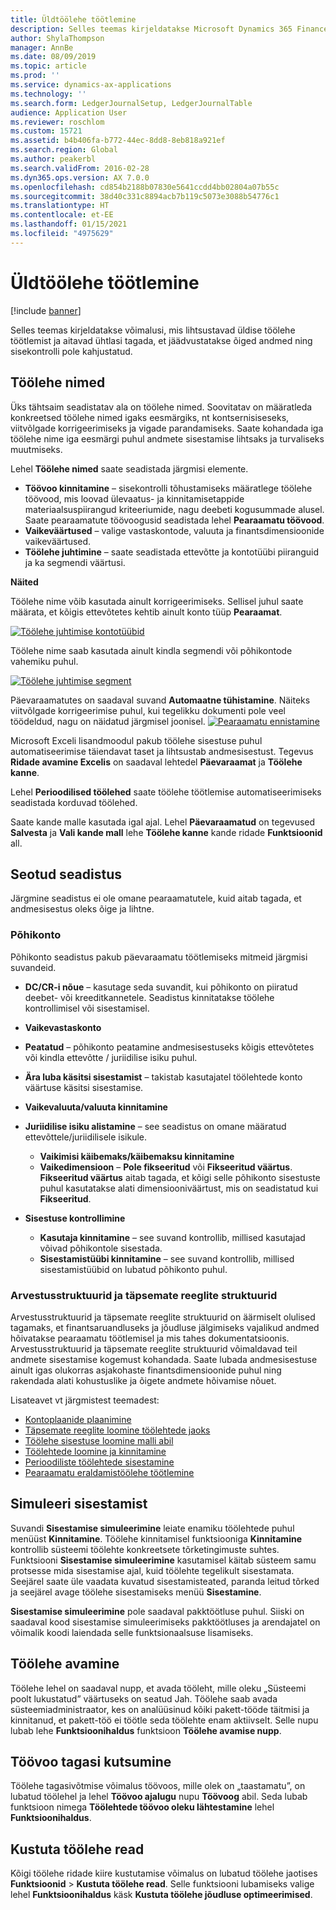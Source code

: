 ```yaml
---
title: Üldtöölehe töötlemine
description: Selles teemas kirjeldatakse Microsoft Dynamics 365 Finance'i võimalusi, mis lihtsustavad üldise töölehe töötlemist ja aitavad ühtlasi tagada, et jäädvustatakse õiged andmed ning sisekontrolli pole kahjustatud.
author: ShylaThompson
manager: AnnBe
ms.date: 08/09/2019
ms.topic: article
ms.prod: ''
ms.service: dynamics-ax-applications
ms.technology: ''
ms.search.form: LedgerJournalSetup, LedgerJournalTable
audience: Application User
ms.reviewer: roschlom
ms.custom: 15721
ms.assetid: b4b406fa-b772-44ec-8dd8-8eb818a921ef
ms.search.region: Global
ms.author: peakerbl
ms.search.validFrom: 2016-02-28
ms.dyn365.ops.version: AX 7.0.0
ms.openlocfilehash: cd854b2188b07830e5641ccdd4bb02804a07b55c
ms.sourcegitcommit: 38d40c331c8894acb7b119c5073e3088b54776c1
ms.translationtype: HT
ms.contentlocale: et-EE
ms.lasthandoff: 01/15/2021
ms.locfileid: "4975629"
---
```

# <a name="general-journal-processing"></a>Üldtöölehe töötlemine

[!include [banner](../includes/banner.md)]

Selles teemas kirjeldatakse võimalusi, mis lihtsustavad üldise töölehe töötlemist ja aitavad ühtlasi tagada, et jäädvustatakse õiged andmed ning sisekontrolli pole kahjustatud.  

## <a name="journal-names"></a>Töölehe nimed

Üks tähtsaim seadistatav ala on töölehe nimed. Soovitatav on määratleda konkreetsed töölehe nimed igaks eesmärgiks, nt kontsernisiseseks, viitvõlgade korrigeerimiseks ja vigade parandamiseks. Saate kohandada iga töölehe nime iga eesmärgi puhul andmete sisestamise lihtsaks ja turvaliseks muutmiseks. 

Lehel **Töölehe nimed** saate seadistada järgmisi elemente.

-   **Töövoo kinnitamine** – sisekontrolli tõhustamiseks määratlege töölehe töövood, mis loovad ülevaatus- ja kinnitamisetappide materiaalsuspiirangud kriteeriumide, nagu deebeti kogusummade alusel. Saate pearaamatute töövoogusid seadistada lehel **Pearaamatu töövood**.
-   **Vaikeväärtused** – valige vastaskontode, valuuta ja finantsdimensioonide vaikeväärtused.
-   **Töölehe juhtimine** – saate seadistada ettevõtte ja kontotüübi piiranguid ja ka segmendi väärtusi. 

**Näited**

Töölehe nime võib kasutada ainult korrigeerimiseks. Sellisel juhul saate määrata, et kõigis ettevõtetes kehtib ainult konto tüüp **Pearaamat**. 

[![Töölehe juhtimise kontotüübid](./media/journal-control-account-types1.png)](./media/journal-control-account-types1.png)

Töölehe nime saab kasutada ainult kindla segmendi või põhikontode vahemiku puhul. 

[![Töölehe juhtimise segment](./media/journal-control-segment1.png)](./media/journal-control-segment1.png)

Päevaraamatutes on saadaval suvand **Automaatne tühistamine**. Näiteks viitvõlgade korrigeerimise puhul, kui tegelikku dokumenti pole veel töödeldud, nagu on näidatud järgmisel joonisel.
[![Pearaamatu ennistamine](./media/general-journal-reversing1.png)](./media/general-journal-reversing1.png) 

Microsoft Exceli lisandmoodul pakub töölehe sisestuse puhul automatiseerimise täiendavat taset ja lihtsustab andmesisestust. Tegevus **Ridade avamine Excelis** on saadaval lehtedel **Päevaraamat** ja **Töölehe kanne**. 

Lehel **Perioodilised töölehed** saate töölehe töötlemise automatiseerimiseks seadistada korduvad töölehed. 

Saate kande malle kasutada igal ajal. Lehel **Päevaraamatud** on tegevused **Salvesta** ja **Vali kande mall** lehe **Töölehe kanne** kande ridade **Funktsioonid** all.

## <a name="related-setup"></a>Seotud seadistus
Järgmine seadistus ei ole omane pearaamatutele, kuid aitab tagada, et andmesisestus oleks õige ja lihtne.

### <a name="main-account"></a>Põhikonto

Põhikonto seadistus pakub päevaraamatu töötlemiseks mitmeid järgmisi suvandeid.

-   **DC/CR-i nõue** – kasutage seda suvandit, kui põhikonto on piiratud deebet- või kreeditkannetele. Seadistus kinnitatakse töölehe kontrollimisel või sisestamisel.

-   **Vaikevastaskonto**
-   **Peatatud** – põhikonto peatamine andmesisestuseks kõigis ettevõtetes või kindla ettevõtte / juriidilise isiku puhul.
-   **Ära luba käsitsi sisestamist** – takistab kasutajatel töölehtede konto väärtuse käsitsi sisestamise.
-   **Vaikevaluuta/valuuta kinnitamine**
-   **Juriidilise isiku alistamine** – see seadistus on omane määratud ettevõttele/juriidilisele isikule.
    -   **Vaikimisi käibemaks/käibemaksu kinnitamine**
    -   **Vaikedimensioon** – **Pole fikseeritud** või **Fikseeritud väärtus**. **Fikseeritud väärtus** aitab tagada, et kõigi selle põhikonto sisestuste puhul kasutatakse alati dimensiooniväärtust, mis on seadistatud kui **Fikseeritud**.
-   **Sisestuse kontrollimine**
    -   **Kasutaja kinnitamine** – see suvand kontrollib, millised kasutajad võivad põhikontole sisestada.
    -   **Sisestamistüübi kinnitamine** – see suvand kontrollib, millised sisestamistüübid on lubatud põhikonto puhul.

### <a name="accounting-structures-and-advanced-rules-structures"></a>Arvestusstruktuurid ja täpsemate reeglite struktuurid

Arvestusstruktuurid ja täpsemate reeglite struktuurid on äärmiselt olulised tagamaks, et finantsaruandluseks ja jõudluse jälgimiseks vajalikud andmed hõivatakse pearaamatu töötlemisel ja mis tahes dokumentatsioonis. Arvestusstruktuurid ja täpsemate reeglite struktuurid võimaldavad teil andmete sisestamise kogemust kohandada. Saate lubada andmesisestuse ainult igas olukorras asjakohaste finantsdimensioonide puhul ning rakendada alati kohustuslike ja õigete andmete hõivamise nõuet.

Lisateavet vt järgmistest teemadest:
- [Kontoplaanide plaanimine](plan-chart-of-accounts.md) 
- [Täpsemate reeglite loomine töölehtede jaoks](tasks/create-advanced-rules-journals.md)
- [Töölehe sisestuse loomine malli abil](tasks/create-journal-entry-template.md)
- [Töölehtede loomine ja kinnitamine](tasks/create-validate-journals.md)
- [Perioodiliste töölehtede sisestamine](tasks/post-periodic-journals.md)
- [Pearaamatu eraldamistöölehe töötlemine](tasks/process-ledger-allocation-journal.md)

## <a name="simulate-posting"></a>Simuleeri sisestamist
Suvandi **Sisestamise simuleerimine** leiate enamiku töölehtede puhul menüüst **Kinnitamine**. Töölehe kinnitamisel funktsiooniga **Kinnitamine** kontrollib süsteemi töölehte konkreetsete tõrketingimuste suhtes. Funktsiooni **Sisestamise simuleerimine** kasutamisel käitab süsteem samu protsesse mida sisestamise ajal, kuid töölehte tegelikult sisestamata. Seejärel saate üle vaadata kuvatud sisestamisteated, paranda leitud tõrked ja seejärel avage töölehe sisestamiseks menüü **Sisestamine**. 

**Sisestamise simuleerimine** pole saadaval pakktöötluse puhul. Siiski on saadaval kood sisestamise simuleerimiseks pakktöötluses ja arendajatel on võimalik koodi laiendada selle funktsionaalsuse lisamiseks.  

## <a name="journal-unlock"></a>Töölehe avamine
Töölehe lehel on saadaval nupp, et avada tööleht, mille oleku „Süsteemi poolt lukustatud” väärtuseks on seatud Jah. Töölehe saab avada süsteemiadministraator, kes on analüüsinud kõiki pakett-tööde täitmisi ja kinnitanud, et pakett-töö ei töötle seda töölehte enam aktiivselt. Selle nupu lubab lehe **Funktsioonihaldus** funktsioon **Töölehe avamise nupp**. 

## <a name="workflow-recall"></a>Töövoo tagasi kutsumine 
Töölehe tagasivõtmise võimalus töövoos, mille olek on „taastamatu”, on lubatud töölehel ja lehel **Töövoo ajalugu** nupu **Töövoog** abil. Seda lubab funktsioon nimega **Töölehtede töövoo oleku lähtestamine** lehel **Funktsioonihaldus**.

## <a name="delete-journal-lines"></a>Kustuta töölehe read
Kõigi töölehe ridade kiire kustutamise võimalus on lubatud töölehe jaotises **Funktsioonid** > **Kustuta töölehe read**. Selle funktsiooni lubamiseks valige lehel **Funktsioonihaldus** käsk **Kustuta töölehe jõudluse optimeerimised**.
